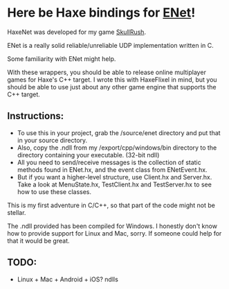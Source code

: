 # Here be Haxe bindings for [ENet](https://github.com/lsalzman/enet)!

HaxeNet was developed for my game [SkullRush](https://github.com/Ohmnivore/SkullRush).

ENet is a really solid reliable/unreliable UDP implementation written in C.

Some familiarity with ENet might help.

With these wrappers, you should be able to release online multiplayer games for Haxe's C++ target.
I wrote this with HaxeFlixel in mind, but you should be able to use just about any other game engine that supports the C++ target.

## Instructions:

* To use this in your project, grab the /source/enet directory and put that in your source directory.
* Also, copy the .ndll from my /export/cpp/windows/bin directory to the directory containing your executable. (32-bit ndll)
* All you need to send/receive messages is the collection of static methods found in ENet.hx, and the event class from ENetEvent.hx.
* But if you want a higher-level structure, use Client.hx and Server.hx. Take a look at MenuState.hx, TestClient.hx and TestServer.hx to see how to use these classes.

This is my first adventure in C/C++, so that part of the code might not be stellar.

The .ndll provided has been compiled for Windows. I honestly don't know how to provide support for Linux and Mac, sorry. If someone could help for that it would be great.

## TODO:
* Linux + Mac + Android + iOS? ndlls

